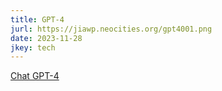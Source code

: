 ```yaml
---
title: GPT-4
jurl: https://jiawp.neocities.org/gpt4001.png
date: 2023-11-28
jkey: tech
---
```

[Chat GPT-4](https://openai.com/gpt-4)